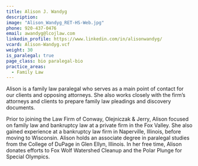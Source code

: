 ```yaml
---
title: Alison J. Wandyg
description:
image: "Alison_Wandyg_RET-HS-Web.jpg"
phone: 920-437-0476
email: awandyg@lcojlaw.com
linkedin_profile: https://www.linkedin.com/in/alisonwandyg/
vcard: Alison-Wandyg.vcf
weight: 30
is_paralegal: true
page_class: bio paralegal-bio
practice_areas:
  - Family Law
---
```


Alison is a family law paralegal who serves as a main point of contact for our clients and opposing attorneys. She also works closely with the firm’s attorneys and clients to prepare family law pleadings and discovery documents.

Prior to joining the Law Firm of Conway, Olejniczak & Jerry, Alison focused on family law and bankruptcy law at a private firm in the Fox Valley. She also gained experience at a bankruptcy law firm in Naperville, Illinois, before moving to Wisconsin. Alison holds an associate degree in paralegal studies from the College of DuPage in Glen Ellyn, Illinois. In her free time, Alison donates efforts to Fox Wolf Watershed Cleanup and the Polar Plunge for Special Olympics.
